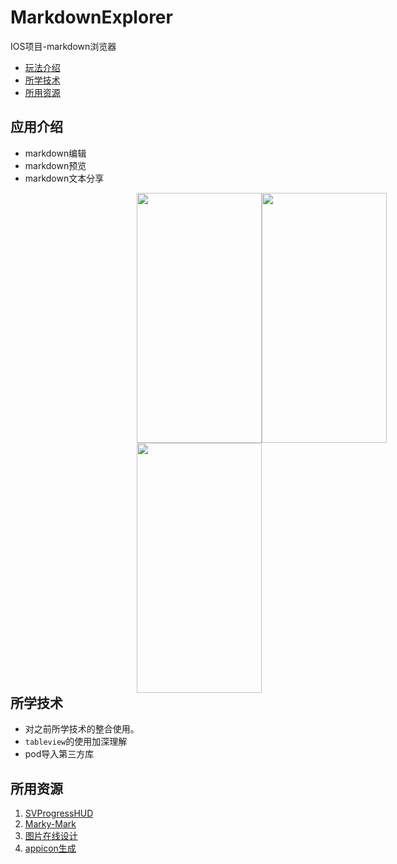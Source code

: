 # MarkdownExplorer

IOS项目-markdown浏览器

- <a href="#应用介绍" >玩法介绍</a>
- <a href="#所学技术" >所学技术</a>
- <a href="#所用资源" >所用资源</a>

## 应用介绍
- markdown编辑
- markdown预览
- markdown文本分享

<div style="float: left; position: relative;left: 40%;"><img src="/MarkdownExplorer/screenshot/1.png" width="200" height="400" style="display:inline;"/><img src="/MarkdownExplorer/screenshot/2.png" width="200" height="400" style="display:inline;"/><img src="/MarkdownExplorer/screenshot/3.png" width="200" height="400" style="display:inline;"/></div>

## 所学技术
- 对之前所学技术的整合使用。
- `tableview`的使用加深理解
- pod导入第三方库

## 所用资源
1. [SVProgressHUD](https://github.com/SVProgressHUD/SVProgressHUD) 
2. [Marky-Mark](https://github.com/M2Mobi/Marky-Mark)
3. [图片在线设计](https://www.canva.com/)
4. [appicon生成](https://appicon.co/)
